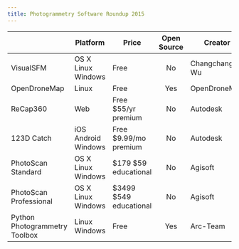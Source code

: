 ```yaml
---
title: Photogrammetry Software Roundup 2015
---
```


|                               | Platform            | Price                  | Open Source | Creator       |
|-------------------------------|---------------------|------------------------|:-----------:|---------------|
| VisualSFM                     | OS X Linux Windows  | Free                   |      No     | Changchang Wu |
| OpenDroneMap                  | Linux               | Free                   |     Yes     | OpenDroneMap  |
| ReCap360                      | Web                 | Free $55/yr premium    |      No     | Autodesk      |
| 123D Catch                    | iOS Android Windows | Free $9.99/mo premium  |      No     | Autodesk      |
| PhotoScan Standard            | OS X Linux Windows  | $179 $59 educational   |      No     | Agisoft       |
| PhotoScan Professional        | OS X Linux Windows  | $3499 $549 educational |      No     | Agisoft       |
| Python Photogrammetry Toolbox | Linux Windows       | Free                   |     Yes     | Arc-Team      |
